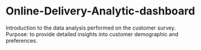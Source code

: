 # Online-Delivery-Analytic-dashboard
Introduction to the data analysis performed on the customer survey.  Purpose: to provide detailed insights into customer demographic and preferences.
